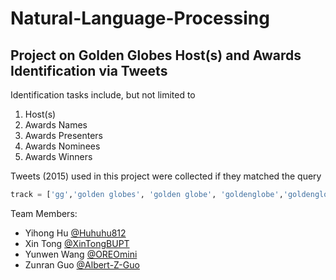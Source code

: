 # Natural-Language-Processing

## Project on Golden Globes Host(s) and Awards Identification via Tweets

Identification tasks include, but not limited to
1. Host(s)
2. Awards Names
3. Awards Presenters
4. Awards Nominees
5. Awards Winners

Tweets (2015) used in this project were collected if they matched the query
```python
track = ['gg','golden globes', 'golden globe', 'goldenglobe','goldenglobes','gg2015','gg15',\ 'goldenglobe2015','goldenglobe15','goldenglobes2015','goldenglobes15','redcarpet,'red carpet',\'redcarpet15','redcarpet2015','nominees','nominee','globesparty','globesparties']
```


Team Members:
- Yihong Hu [@Huhuhu812](https://github.com/Huhuhu812)
- Xin Tong [@XinTongBUPT](https://github.com/XinTongBUPT)
- Yunwen Wang [@OREOmini](https://github.com/OREOmini)
- Zunran Guo [@Albert-Z-Guo](https://github.com/Albert-Z-Guo) 
